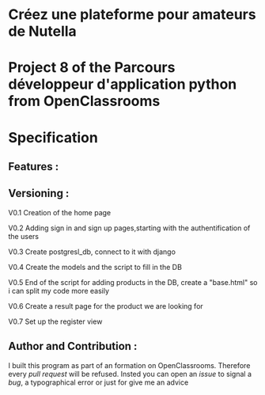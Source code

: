 # Créez une plateforme pour amateurs de Nutella
# Project 8 of the Parcours développeur d'application python from OpenClassrooms
# Specification
## Features :

## Versioning :
V0.1 Creation of the home page

V0.2 Adding sign in and sign up pages,starting with the authentification of the users

V0.3 Create postgresl_db, connect to it with django

V0.4 Create the models and the script to fill in the DB

V0.5 End of the script for adding products in the DB, create a "base.html" so i can split my code more easily

V0.6 Create a result page for the product we are looking for

V0.7 Set up the register view


## Author and Contribution :
I built this program as part of an formation on OpenClassrooms. Therefore every *pull request* will be refused. Insted you can open an *issue* to signal a *bug*, a typographical error or just for give me an advice
